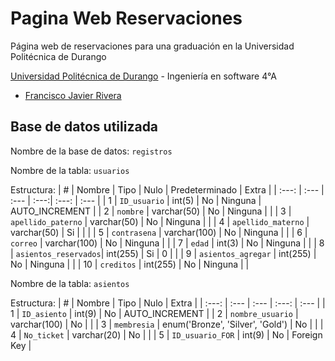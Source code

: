 # Pagina Web Reservaciones
Página web de reservaciones para una graduación en la Universidad Politécnica de Durango

[Universidad Politécnica de Durango](http://www.unipolidgo.edu.mx/sitio/) - Ingeniería en software 4°A
- [Francisco Javier Rivera](https://github.com/MierderTheKat)

## Base de datos utilizada

Nombre de la base de datos: `registros`

Nombre de la tabla: `usuarios`

Estructura:
| #     | Nombre               | Tipo         | Nulo | Predeterminado | Extra          |
| :---: | :---                 | :---         | :---:| :---:          | :---           |
| 1     | `ID_usuario`         | int(5)       | No   | Ninguna        | AUTO_INCREMENT |
| 2     | `nombre`             | varchar(50)  | No   | Ninguna        |                |
| 3     | `apellido_paterno`   | varchar(50)  | No   | Ninguna        |                |
| 4     | `apellido_materno`   | varchar(50)  | Si   |                |                |
| 5     | `contrasena`         | varchar(100) | No   | Ninguna        |                |
| 6     | `correo`             | varchar(100) | No   | Ninguna        |                |
| 7     | `edad`               | int(3)       | No   | Ninguna        |                |
| 8     | `asientos_reservados`| int(255)     | Si   | 0              |                |
| 9     | `asientos_agregar`   | int(255)     | No   | Ninguna        |                |
| 10    | `creditos`           | int(255)     | No   | Ninguna        |                |

Nombre de la tabla: `asientos`

Estructura:
| #     | Nombre           | Tipo                             | Nulo  | Extra          |
| :---: | :---             | :---                             | :---: | :---           |
| 1     | `ID_asiento`     | int(9)                           | No    | AUTO_INCREMENT |
| 2     | `nombre_usuario` | varchar(100)                     | No    |                |
| 3     | `membresia`      | enum('Bronze', 'Silver', 'Gold') | No    |                |
| 4     | `No_ticket`      | varchar(20)                      | No    |                |
| 5     | `ID_usuario_FOR` | int(9)                           | No    | Foreign Key    |
